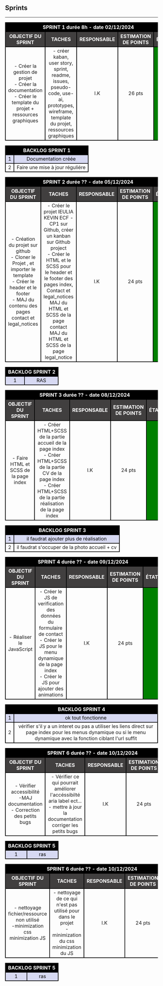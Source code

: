 ## **Sprints**
<!-- STYLE CSS -->
<style>    
    th, tr, td {border : 2px black solid;text-align:center;}  th{color:white; background-color: black } .not_ok{background-color:red} .ok{background-color:green} .titre{background-color: #413f3f} tr:nth-child(even) {background-color: #d7d9f2;color:black} 
</style>


----------------------------------------------------------------------------

<!-- SPRINT 1 -->
<table> 
    <tr>
        <th colspan="5"> SPRINT 1 durée 8h - date 02/12/2024 </th>
    </tr>        
    <tr>
        <th class="titre"> OBJECTIF DU SPRINT </th>
        <th class="titre"> TACHES </th>
        <th class="titre"> RESPONSABLE </th>
        <th class="titre"> ESTIMATION DE POINTS </th>
        <th class="titre"> ÉTAT </th>
    </tr>
    <tr>
        <td>- Créer la gestion de projet<br>- Créer la documentation<br>- Créer le template du projet + ressources graphiques <br> </td>
        <td>- créer kaban, user story, sprint, readme, issues, pseudo-code, use-ai, prototypes, wireframe, template du projet, ressources graphiques</td>
        <td>I.K</td>
        <td>26 pts</td>
        <td class="ok"></td>
    </tr>
</table>
<table> 
    <tr>
        <th colspan="2">BACKLOG SPRINT 1</th>
    </tr>
    <tr>
        <td>1</td>
        <td>Documentation créée</td>
    </tr>
    <tr>
        <td>2</td>
        <td>Faire une mise à jour réguliére</td>
    </tr>
</table>
<!-- SPRINT 2 -->
<table> 
    <tr>
        <th colspan="5"> SPRINT 2 durée ?? - date 05/12/2024 </th>
    </tr>        
    <tr>
        <th class="titre"> OBJECTIF DU SPRINT </th>
        <th class="titre"> TACHES </th>
        <th class="titre"> RESPONSABLE </th>
        <th class="titre"> ESTIMATION DE POINTS </th>
        <th class="titre"> ÉTAT </th>
    </tr>
    <tr>
        <td>- Création du projet sur github<br>- Cloner le Projet , et importer le template<br>- Créer le header et le footer<br>- MAJ du contenu des pages contact et legal_notices <br> </td>
        <td>- Créer le projet IEULIA KEVIN ECF - CP1 sur Github, créer un kanban sur Github project<br> - Créer le HTML et le SCSS pour le header et le footer des pages index, Contact et legal_notices<br>MAJ du HTML et SCSS de la page contact<br>MAJ du HTML et SCSS de la page legal_notice</td>
        <td>I.K</td>
        <td>24 pts</td>
        <td class="ok"></td>
    </tr>
</table>
<table> 
    <tr>
        <th colspan="2">BACKLOG SPRINT 2</th>
    </tr>
    <tr>
        <td>1</td>
        <td>RAS</td>
    </tr>
</table>

<!-- SPRINT 3 -->
<table> 
    <tr>
        <th colspan="5"> SPRINT 3 durée ?? - date 08/12/2024 </th>
    </tr>        
    <tr>
        <th class="titre"> OBJECTIF DU SPRINT </th>
        <th class="titre"> TACHES </th>
        <th class="titre"> RESPONSABLE </th>
        <th class="titre"> ESTIMATION DE POINTS </th>
        <th class="titre"> ÉTAT </th>
    </tr>
    <tr>
        <td>- Faire HTML et SCSS de la page index</td>
        <td>- Créer HTML+SCSS de la partie accueil de la page index <br> - Créer HTML+SCSS de la partie CV de la page index<br>- Créer HTML+SCSS de la partie réalisation de la page index</td>
        <td>I.K</td>
        <td>24 pts</td>
        <td class="ok"></td>
    </tr>
</table>
<table> 
    <tr>
        <th colspan="2">BACKLOG SPRINT 3</th>
    </tr>
    <tr>
        <td>1</td>
        <td>il faudrat ajouter plus de réalisation</td>
    </tr>
    <tr>
        <td>2</td>
        <td>il faudrat s'occuper de la photo accueil + cv</td>
    </tr>
</table>

<!-- SPRINT 4 -->
<table> 
    <tr>
        <th colspan="5"> SPRINT 4 durée ?? - date 09/12/2024 </th>
    </tr>        
    <tr>
        <th class="titre"> OBJECTIF DU SPRINT </th>
        <th class="titre"> TACHES </th>
        <th class="titre"> RESPONSABLE </th>
        <th class="titre"> ESTIMATION DE POINTS </th>
        <th class="titre"> ÉTAT </th>
    </tr>
    <tr>
        <td>- Réaliser le JavaScript</td>
        <td>- Créer le JS de verification des données du formulaire de contact<br> - Créer le JS pour le menu dynamique de la page index<br>- Créer le JS pour ajouter des animations</td>
        <td>I.K</td>
        <td>24 pts</td>
        <td class="ok"></td>
    </tr>
</table>
<table> 
    <tr>
        <th colspan="2">BACKLOG SPRINT 4</th>
    </tr>
    <tr>
        <td>1</td>
        <td>ok tout fonctionne</td>
    </tr>
    <tr>
        <td>2</td>
        <td>vérifier s'il y a un interet ou pas a utiliser les liens direct sur page index pour les menus dynamique ou si le menu dynamique avec la fonction ciblant l'url suffit</td>
    </tr>
</table>

<!-- SPRINT 6 -->
<table> 
    <tr>
        <th colspan="5"> SPRINT 6 durée ?? - date 10/12/2024 </th>
    </tr>        
    <tr>
        <th class="titre"> OBJECTIF DU SPRINT </th>
        <th class="titre"> TACHES </th>
        <th class="titre"> RESPONSABLE </th>
        <th class="titre"> ESTIMATION DE POINTS </th>
        <th class="titre"> ÉTAT </th>
    </tr>
    <tr>
        <td>- Vérifier accessibilité<br> -MAJ documentation <br>- Correction des petits bugs</td>
        <td>- Vérifier ce qui pourrait améliorer l'accéssibilté aria label ect...<br> - mettre à jour la documentation <br>corriger les petits bugs</td>
        <td>I.K</td>
        <td>24 pts</td>
        <td class="ok"></td>
    </tr>
</table>
<table> 
    <tr>
        <th colspan="2">BACKLOG SPRINT 5</th>
    </tr>
    <tr>
        <td>1</td>
        <td>ras</td>
    </tr>
</table>

<!-- SPRINT 6 -->
<table> 
    <tr>
        <th colspan="5"> SPRINT 6 durée ?? - date 10/12/2024 </th>
    </tr>        
    <tr>
        <th class="titre"> OBJECTIF DU SPRINT </th>
        <th class="titre"> TACHES </th>
        <th class="titre"> RESPONSABLE </th>
        <th class="titre"> ESTIMATION DE POINTS </th>
        <th class="titre"> ÉTAT </th>
    </tr>
    <tr>
        <td>- nettoyage fichier/ressource non utilisé<br> -minimization css <br>minimization JS </td>
        <td>- nettoyage de ce qui n'est pas utilisé pour dans le projet<br> - minimization du css <br>minimization du JS</td>
        <td>I.K</td>
        <td>24 pts</td>
        <td class="ok"></td>
    </tr>
</table>
<table> 
    <tr>
        <th colspan="2">BACKLOG SPRINT 5</th>
    </tr>
    <tr>
        <td>1</td>
        <td>ras</td>
    </tr>
</table>